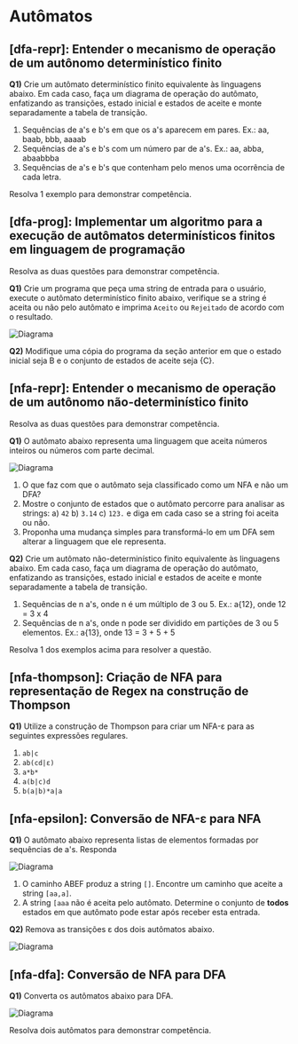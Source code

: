 Autômatos
=========

## [dfa-repr]: Entender o mecanismo de operação de um autônomo determinístico finito

**Q1)** Crie um autômato determinístico finito equivalente às linguagens abaixo. Em cada caso, faça um diagrama de operação do autômato, enfatizando as transições, estado inicial e estados de aceite e monte separadamente a tabela de transição. 

1. Sequências de a's e b's em que os a's aparecem em pares. Ex.: aa, baab, bbb, aaaab
2. Sequências de a's e b's com um número par de a's. Ex.: aa, abba, abaabbba
3. Sequências de a's e b's que contenham pelo menos uma ocorrência de cada letra.


Resolva 1 exemplo para demonstrar competência.


## [dfa-prog]: Implementar um algoritmo para a execução de autômatos determinísticos finitos em linguagem de programação

Resolva as duas questões para demonstrar competência.

**Q1)** Crie um programa que peça uma string de entrada para o usuário, execute o autômato determinístico finito abaixo, verifique se a string é aceita ou não pelo autômato e imprima `Aceito` ou `Rejeitado` de acordo com o resultado.

![Diagrama](./arquivos/dfa-prog-q1.svg)

**Q2)** Modifique uma cópia do programa da seção anterior em que o estado inicial seja B e o conjunto de estados de aceite seja {C}.


## [nfa-repr]: Entender o mecanismo de operação de um autônomo não-determinístico finito

Resolva as duas questões para demonstrar competência.

**Q1)** O autômato abaixo representa uma linguagem que aceita números inteiros ou números com parte decimal. 

![Diagrama](./arquivos/nfa-repr-q1.svg)

1. O que faz com que o autômato seja classificado como um NFA e não um DFA?
2. Mostre o conjunto de estados que o autômato percorre para analisar as strings: a) `42` b) `3.14` c) `123.` e diga em cada caso se a string foi aceita ou não. 
3. Proponha uma mudança simples para transformá-lo em um DFA sem alterar a linguagem que ele representa.

**Q2)** Crie um autômato não-determinístico finito equivalente às linguagens abaixo. Em cada caso, faça um diagrama de operação do autômato, enfatizando as transições, estado inicial e estados de aceite e monte separadamente a tabela de transição. 

1. Sequências de n a's, onde n é um múltiplo de 3 ou 5. Ex.: a{12}, onde 12 = 3 x 4
2. Sequências de n a's, onde n pode ser dividido em partições de 3 ou 5 elementos. Ex.: a{13}, onde 13 = 3 + 5 + 5

Resolva 1 dos exemplos acima para resolver a questão.


## [nfa-thompson]: Criação de NFA para representação de Regex na construção de Thompson

**Q1)** Utilize a construção de Thompson para criar um NFA-ε para as seguintes expressões regulares.

1. `ab|c`
2. `ab(cd|ε)`
3. `a*b*`
4. `a(b|c)d`
5. `b(a|b)*a|a`


## [nfa-epsilon]: Conversão de NFA-ε para NFA

**Q1)** O autômato abaixo representa listas de elementos formadas por sequências de a's. Responda

![Diagrama](./arquivos/nfa-epsilon-q1.svg)

1. O caminho ABEF produz a string `[]`. Encontre um caminho que aceite a string `[aa,a]`.
2. A string `[aaa` não é aceita pelo autômato. Determine o conjunto de  **todos** estados em que autômato pode estar após receber esta entrada. 

**Q2)** Remova as transições ε dos dois autômatos abaixo.

![Diagrama](./arquivos/nfa-epsilon-q2.svg)

## [nfa-dfa]: Conversão de NFA para DFA

**Q1)** Converta os autômatos abaixo para DFA.

![Diagrama](./arquivos/nfa-dfa.svg)

Resolva dois autômatos para demonstrar competência.
